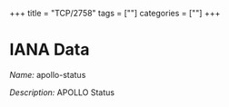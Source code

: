 +++
title = "TCP/2758"
tags = [""]
categories = [""]
+++

# IANA Data

_Name:_ apollo-status

_Description:_ APOLLO Status

